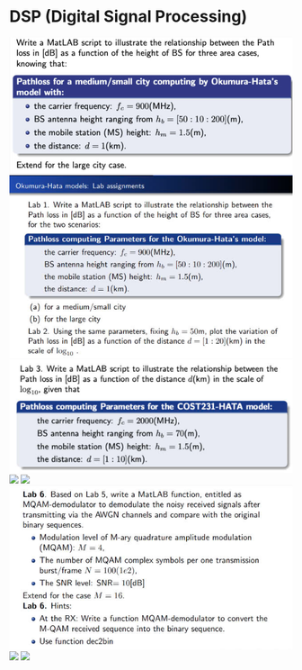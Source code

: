 # DSP (Digital Signal Processing)

<img src="TTVT/Lab1/Question.jpg">
<img src="TTVT/Lab2/Question.jpg">
<img src="TTVT/Lab3/Question.jpg">
<img src="TTVT/Lab4/Question.jpg">
<img src="TTVT/Lab5/Question.jpg">
<img src="TTVT/Lab6/Question.jpg">
<img src="TTVT/Lab7/Question.jpg">
<img src="TTVT/Lab8/Question.jpg">
